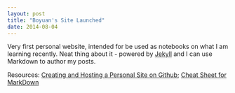 ```yaml
---
layout: post
title: "Boyuan's Site Launched"
date: 2014-08-04
---
```


Very first personal website, intended for be used as notebooks on what I am learning recently. Neat thing about it - powered by [Jekyll](http://jekyllrb.com) and I can use Markdown to author my posts.

Resources: [Creating and Hosting a Personal Site on Github](http://jmcglone.com/guides/github-pages/#);
           [Cheat Sheet for MarkDown](http://packetlife.net/media/library/16/Markdown.pdf)
